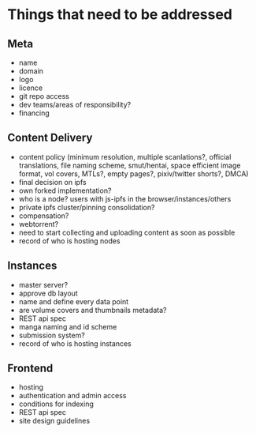 # Things that need to be addressed

## Meta
- name
- domain
- logo
- licence
- git repo access
- dev teams/areas of responsibility?
- financing

## Content Delivery
- content policy (minimum resolution, multiple scanlations?, official translations, file naming scheme, smut/hentai, space efficient image format, vol covers, MTLs?, empty pages?, pixiv/twitter shorts?, DMCA)
- final decision on ipfs
- own forked implementation?
- who is a node? users with js-ipfs in the browser/instances/others
- private ipfs cluster/pinning consolidation?
- compensation?
- webtorrent?
- need to start collecting and uploading content as soon as possible
- record of who is hosting nodes

## Instances
- master server?
- approve db layout
- name and define every data point
- are volume covers and thumbnails metadata?
- REST api spec
- manga naming and id scheme
- submission system?
- record of who is hosting instances

## Frontend
- hosting
- authentication and admin access
- conditions for indexing
- REST api spec
- site design guidelines
